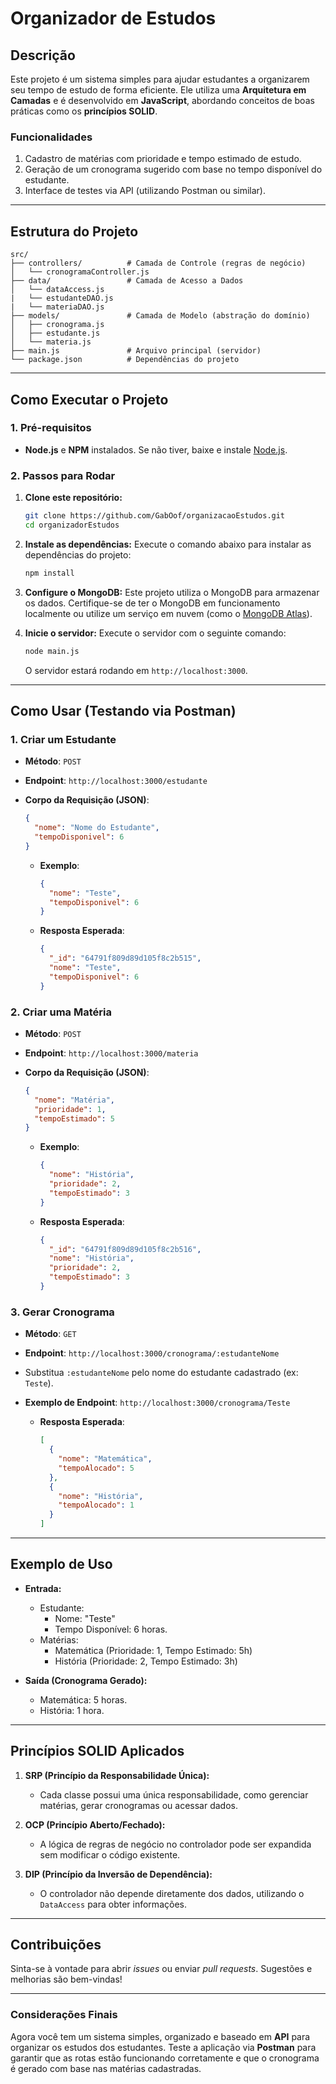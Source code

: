# **Organizador de Estudos**

## **Descrição**

Este projeto é um sistema simples para ajudar estudantes a organizarem seu tempo de estudo de forma eficiente. Ele utiliza uma **Arquitetura em Camadas** e é desenvolvido em **JavaScript**, abordando conceitos de boas práticas como os **princípios SOLID**.

### **Funcionalidades**

1. Cadastro de matérias com prioridade e tempo estimado de estudo.
2. Geração de um cronograma sugerido com base no tempo disponível do estudante.
3. Interface de testes via API (utilizando Postman ou similar).

---

## **Estrutura do Projeto**

```
src/
├── controllers/          # Camada de Controle (regras de negócio)
│   └── cronogramaController.js
├── data/                 # Camada de Acesso a Dados
│   └── dataAccess.js
|   └── estudanteDAO.js
|   └── materiaDAO.js
├── models/               # Camada de Modelo (abstração do domínio)
│   ├── cronograma.js
│   ├── estudante.js         
│   └── materia.js      
├── main.js               # Arquivo principal (servidor)
└── package.json          # Dependências do projeto
```

---

## **Como Executar o Projeto**

### **1. Pré-requisitos**

- **Node.js** e **NPM** instalados. Se não tiver, baixe e instale [Node.js](https://nodejs.org/).

### **2. Passos para Rodar**

1. **Clone este repositório:**

   ```bash
   git clone https://github.com/GabOof/organizacaoEstudos.git
   cd organizadorEstudos
   ```

2. **Instale as dependências:**
   Execute o comando abaixo para instalar as dependências do projeto:

   ```bash
   npm install
   ```

3. **Configure o MongoDB:**
   Este projeto utiliza o MongoDB para armazenar os dados. Certifique-se de ter o MongoDB em funcionamento localmente ou utilize um serviço em nuvem (como o [MongoDB Atlas](https://www.mongodb.com/cloud/atlas)).

4. **Inicie o servidor:**
   Execute o servidor com o seguinte comando:

   ```bash
   node main.js
   ```

   O servidor estará rodando em `http://localhost:3000`.

---

## **Como Usar (Testando via Postman)**

### **1. Criar um Estudante**

- **Método**: `POST`
- **Endpoint**: `http://localhost:3000/estudante`
- **Corpo da Requisição (JSON)**:

  ```json
  {
    "nome": "Nome do Estudante",
    "tempoDisponivel": 6
  }
  ```

  - **Exemplo**:

    ```json
    {
      "nome": "Teste",
      "tempoDisponivel": 6
    }
    ```

  - **Resposta Esperada**:
    ```json
    {
      "_id": "64791f809d89d105f8c2b515",
      "nome": "Teste",
      "tempoDisponivel": 6
    }
    ```

### **2. Criar uma Matéria**

- **Método**: `POST`
- **Endpoint**: `http://localhost:3000/materia`
- **Corpo da Requisição (JSON)**:

  ```json
  {
    "nome": "Matéria",
    "prioridade": 1,
    "tempoEstimado": 5
  }
  ```

  - **Exemplo**:

    ```json
    {
      "nome": "História",
      "prioridade": 2,
      "tempoEstimado": 3
    }
    ```

  - **Resposta Esperada**:
    ```json
    {
      "_id": "64791f809d89d105f8c2b516",
      "nome": "História",
      "prioridade": 2,
      "tempoEstimado": 3
    }
    ```

### **3. Gerar Cronograma**

- **Método**: `GET`
- **Endpoint**: `http://localhost:3000/cronograma/:estudanteNome`
- Substitua `:estudanteNome` pelo nome do estudante cadastrado (ex: `Teste`).
- **Exemplo de Endpoint**: `http://localhost:3000/cronograma/Teste`

  - **Resposta Esperada**:
    ```json
    [
      {
        "nome": "Matemática",
        "tempoAlocado": 5
      },
      {
        "nome": "História",
        "tempoAlocado": 1
      }
    ]
    ```

---

## **Exemplo de Uso**

- **Entrada:**

  - Estudante:
    - Nome: "Teste"
    - Tempo Disponível: 6 horas.
  - Matérias:
    - Matemática (Prioridade: 1, Tempo Estimado: 5h)
    - História (Prioridade: 2, Tempo Estimado: 3h)

- **Saída (Cronograma Gerado):**
  - Matemática: 5 horas.
  - História: 1 hora.

---

## **Princípios SOLID Aplicados**

1. **SRP (Princípio da Responsabilidade Única):**

   - Cada classe possui uma única responsabilidade, como gerenciar matérias, gerar cronogramas ou acessar dados.

2. **OCP (Princípio Aberto/Fechado):**

   - A lógica de regras de negócio no controlador pode ser expandida sem modificar o código existente.

3. **DIP (Princípio da Inversão de Dependência):**
   - O controlador não depende diretamente dos dados, utilizando o `DataAccess` para obter informações.

---

## **Contribuições**

Sinta-se à vontade para abrir _issues_ ou enviar _pull requests_. Sugestões e melhorias são bem-vindas!

---

### **Considerações Finais**

Agora você tem um sistema simples, organizado e baseado em **API** para organizar os estudos dos estudantes. Teste a aplicação via **Postman** para garantir que as rotas estão funcionando corretamente e que o cronograma é gerado com base nas matérias cadastradas.
